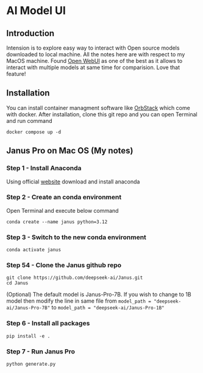 # AI Model UI

## Introduction
Intension is to explore easy way to interact with Open source models downloaded to local machine. All the notes here are with respect to my MacOS machine.
Found [Open WebUI](https://github.com/open-webui/open-webui) as one of the best as it allows to interact with multiple models at same time for comparision. Love that feature!

## Installation
You can install container managment software like [OrbStack](https://orbstack.dev/download) which come with docker. After installation, clone this git repo and you can open Terminal and run command
```
docker compose up -d
```


## Janus Pro on Mac OS (My notes)

### Step 1 - Install Anaconda
Using official [website](https://docs.conda.io/projects/conda/en/stable/user-guide/install/index.html#) download and install anaconda

### Step 2 - Create an conda environment
Open Terminal and execute below command
```
conda create --name janus python=3.12
```

### Step 3 - Switch to the new conda environment
```
conda activate janus
```

### Step 54 - Clone the Janus github repo
```
git clone https://github.com/deepseek-ai/Janus.git
cd Janus
```
(Optional) The default model is Janus-Pro-7B. If you wish to change to 1B model then modify the line in same file from ``model_path = "deepseek-ai/Janus-Pro-7B"`` to ``model_path = "deepseek-ai/Janus-Pro-1B"``

### Step 6 - Install all packages
```
pip install -e .
```

### Step 7 - Run Janus Pro
```
python generate.py
```
